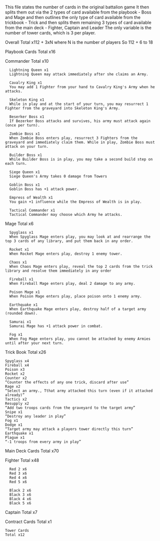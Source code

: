 This file states the number of cards in the original battalion game
It then splits them out via the 2 types of card available from the playbook - Boss and Mage
and then outlines the only type of card available from the trickbook - Trick
and then splits them remaining 3 types of card available from the main deck - Fighter, Captain and Leader
The only variable is the number of tower cards, which is 3 per player.

Overall
  Total x112 + 3xN where N is the number of players
  So 112 + 6 to 18

Playbook Cards
  Total x16

  Commander
    Total x10

      Lightning Queen x1
      Lightning Queen may attack immediately after she claims an Army.
      
      Cavalry King x1
      You may add 1 Fighter from your hand to Cavalry King's Army when he attacks.
      
      Skeleton King x1
      While in play and at the start of your turn, you may resurrect 1 Fighter from the graveyard into Skeleton King's Army.
      
      Beserker Boss x1
      If Bezerker Boss attacks and survives, his army must attack again (once per turn).

      Zombie Boss x1
      When Zombie Boss enters play, resurrect 3 Fighters from the graveyard and immediately claim them. While in play, Zombie Boss must attack on your turn.
      
      Builder Boss x1
      While Builder Boss is in play, you may take a second build step on each turn.
      
      Siege Queen x1
      Siege Queen's Army takes 0 damage from Towers

      Goblin Boss x1
      Goblin Boss has +1 attack power.

      Empress of Wealth x1
      You gain +1 influence while the Empress of Wealth is in play.

      Tactical Commander x1
      Tactical Commander may choose which Army he attacks.


  Mage
    Total x6

      Spyglass x1
      When Spyglass Mage enters play, you may look at and rearrange the top 3 cards of any library, and put them back in any order.

      Rocket x1
      When Rocket Mage enters play, destroy 1 enemy tower.

      Chaos x1
      When Chaos Mage enters play, reveal the top 2 cards from the trick library and resolve them immediately in any order

      Fireball x1
      When Fireball Mage enters play, deal 2 damage to any army.

      Poison Mage x1
      When Poison Mage enters play, place poison onto 1 enemy army.

      Earthquake x1
      When Earthquake Mage enters play, destroy half of a target army (rounded down).

      Samurai x1
      Samurai Mage has +1 attack power in combat.

      Fog x1
      When Fog Mage enters play, you cannot be attacked by enemy Armies until after your next turn.


Trick Book
  Total x26

    Spyglass x4
    Fireball x4
    Poison x3
    Rocket x2
    Counter x2
    “Counter the effects of any one trick, discard after use”
    Rage x2
    “Select an army., Tthat army attacked this turn (even if it attacked already)”
    Tactics x2
    Resupply x2
    “Add two troops cards from the graveyard to the target army”
    Snipe x1
    “Destroy any leader in play”
    Fog x1
    Dodge x1
    “Target army may attack a players tower directly this turn”
    Earthquake x1
    Plague x1
    “-1 troops from every army in play”



Main Deck Cards
  Total x70

  Fighter
    Total x48

      Red 2 x6
      Red 3 x6
      Red 4 x6
      Red 5 x6

      Black 2 x6
      Black 3 x6
      Black 4 x6
      Black 5 x6

  Captain
    Total x7

  Contract Cards
    Total x1
    
    Tower Cards
    Total x12
